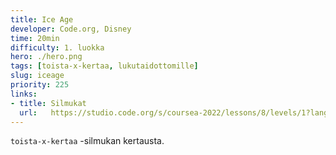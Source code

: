 ```yaml
---
title: Ice Age
developer: Code.org, Disney
time: 20min
difficulty: 1. luokka
hero: ./hero.png
tags: [toista-x-kertaa, lukutaidottomille]
slug: iceage
priority: 225
links:
- title: Silmukat
  url:   https://studio.code.org/s/coursea-2022/lessons/8/levels/1?lang=fi-FI
---
```


`toista-x-kertaa` -silmukan kertausta.
